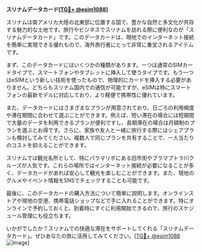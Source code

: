 **スリナムデータカード[[TG💪+ @esim1088](https://t.me/s/esim1088)]**

スリナムは南アメリカ大陸の北東部に位置する国で、豊かな自然と多文化が共存する魅力的な土地です。旅行やビジネスでスリナムを訪れる際に便利なのが「スリナムデータカード」です。このデータカードは、現地でのインターネット接続を簡単に実現できる優れもので、海外旅行者にとって非常に重宝されるアイテムです。

まず、このデータカードにはいくつかの種類があります。一つは通常のSIMカードタイプで、スマートフォンやタブレットに挿入して使うタイプです。もう一つはeSIMという新しい技術を使ったもので、物理的にカードを挿入する必要がありません。どちらもスリナム国内での通信が可能ですが、eSIMは特にスマートフォンの最新モデルに対応しており、より軽便で携帯性に優れています。

また、データカードにはさまざまなプランが用意されており、日ごろの利用頻度や滞在期間に合わせて選ぶことができます。例えば、短い滞在の場合には短期間で大量のデータを利用できるプランが便利ですし、長期滞在の場合は月額制のプランを選ぶとお得です。さらに、家族や友人と一緒に旅行する際にはシェアプランも検討してみてください。複数人で同じプランを共有することで、一人当たりのコストを抑えることができます。

スリナムでは観光名所として、特にパラマリボにある旧市街やブラマプトラ川クルーズが人気です。これらの場所ではインターネット接続が必要になることが多く、データカードがあれば安心して観光を楽しむことができます。また、現地のグルメやイベント情報をSNSでチェックすることも可能です。

最後に、このデータカードの購入方法について簡単に説明します。オンラインストアや現地の空港、携帯電話ショップなどで手に入れることができます。特にオンラインで予約しておくと、到着時にすぐに利用開始できるので、旅行のスケジュール管理にも役立ちます。

いかがでしたか？スリナムでの快適な滞在をサポートしてくれる「スリナムデータカード」。ぜひあなたの旅に活用してみてください。[[TG💪+ @esim1088](https://t.me/s/esim1088) ![Image](https://i.postimg.cc/Y0z9fWf4/image.png)]